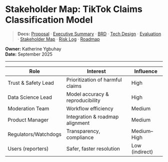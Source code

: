 # Stakeholder Map: TikTok Claims Classification Model  
> **Docs:** [Proposal](project_proposal_tiktok_claims.md) · [Executive&nbsp;Summary](executive_summary_tiktok_claims.md) · [BRD](business_requirements_tiktok_claims.md) · [Tech&nbsp;Design](technical_requirements_solution_design_tiktok_claims.md) · [Evaluation](evaluation_recommendation_report_tiktok_claims.md) · [Stakeholder&nbsp;Map](stakeholder_map_tiktok_claims.md) · [Risk&nbsp;Log](risk_mitigation_log_tiktok_claims.md) · [Roadmap](next_phase_roadmap_tiktok_claims.md)

**Owner:** Katherine Ygbuhay  
**Date:** September 2025  

---

| Role                | Interest                           | Influence      |
|---------------------|------------------------------------|----------------|
| Trust & Safety Lead | Prioritization of harmful claims   | High           |
| Data Science Lead   | Model accuracy & reproducibility   | High           |
| Moderation Team     | Workflow efficiency                | Medium         |
| Product Manager     | Integration & roadmap alignment    | Medium         |
| Regulators/Watchdogs| Transparency, compliance           | Medium–High    |
| Users (reporters)   | Safer, faster resolution           | Low (indirect) |
